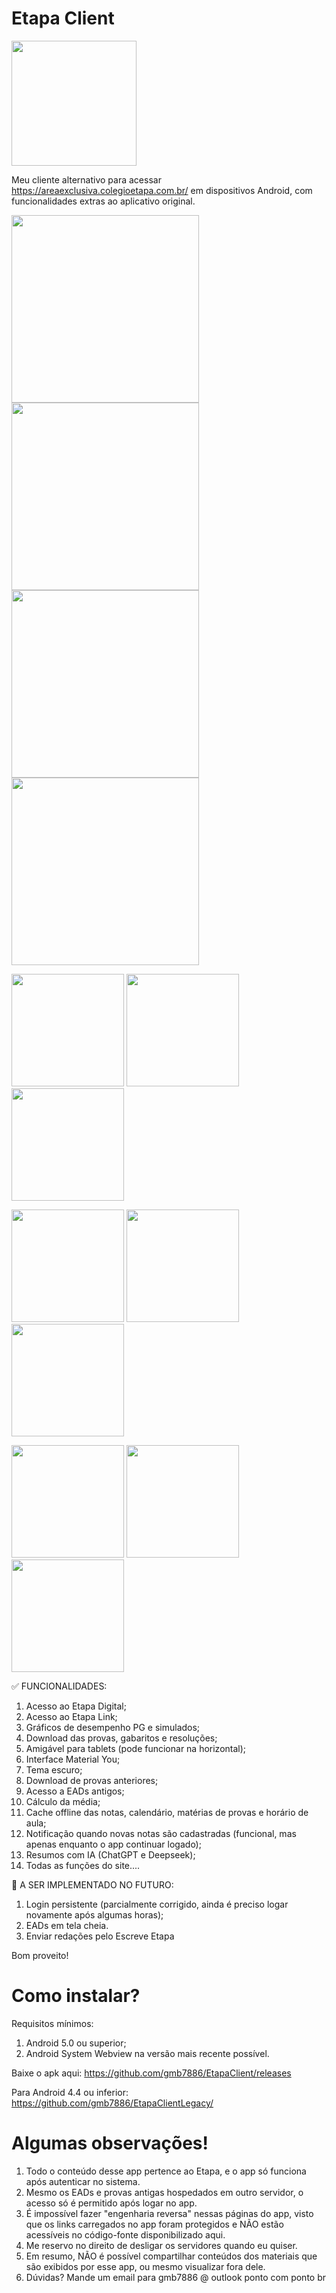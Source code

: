 # Etapa Client #

<img src="https://github.com/gmb7886/EtapaClient/blob/main/app/src/main/ic_launcher-playstore.png" width="200"/> 

Meu cliente alternativo para acessar https://areaexclusiva.colegioetapa.com.br/ em dispositivos Android, com funcionalidades extras ao aplicativo original.

<img src="https://github.com/gmb7886/EtapaClient/blob/main/app/imagens/tablet_1.png" width="300"/> <img src="https://github.com/gmb7886/EtapaClient/blob/main/app/imagens/tablet_2.png" width="300"/> 
<img src="https://github.com/gmb7886/EtapaClient/blob/main/app/imagens/tablet_3.png" width="300"/> <img src="https://github.com/gmb7886/EtapaClient/blob/main/app/imagens/tablet_4.png" width="300"/>

<img src="https://github.com/gmb7886/EtapaClient/blob/main/app/imagens/phone_1.jpg" width="180"/> <img src="https://github.com/gmb7886/EtapaClient/blob/main/app/imagens/phone_2.jpg" width="180"/> 
<img src="https://github.com/gmb7886/EtapaClient/blob/main/app/imagens/phone_3.jpg" width="180"/> 

<img src="https://github.com/gmb7886/EtapaClient/blob/main/app/imagens/phone_4.jpg" width="180"/> <img src="https://github.com/gmb7886/EtapaClient/blob/main/app/imagens/phone_5.jpg" width="180"/> <img src="https://github.com/gmb7886/EtapaClient/blob/main/app/imagens/phone_7.jpg" width="180"/> 

<img src="https://github.com/gmb7886/EtapaClient/blob/main/app/imagens/phone_8.jpg" width="180"/> <img src="https://github.com/gmb7886/EtapaClient/blob/main/app/imagens/phone_9.jpg" width="180"/> 
<img src="https://github.com/gmb7886/EtapaClient/blob/main/app/imagens/phone_10.jpg" width="180"/>

✅ FUNCIONALIDADES:
  1. Acesso ao Etapa Digital;
  2. Acesso ao Etapa Link;
  3. Gráficos de desempenho PG e simulados;
  4. Download das provas, gabaritos e resoluções;
  5. Amigável para tablets (pode funcionar na horizontal);
  6. Interface Material You;
  7. Tema escuro;
  8. Download de provas anteriores;
  9. Acesso a EADs antigos;
  10. Cálculo da média;
  11. Cache offline das notas, calendário, matérias de provas e horário de aula;
  12. Notificação quando novas notas são cadastradas (funcional, mas apenas enquanto o app continuar logado);
  13. Resumos com IA (ChatGPT e Deepseek);
  14. Todas as funções do site....

🚫 A SER IMPLEMENTADO NO FUTURO:
  1. Login persistente (parcialmente corrigido, ainda é preciso logar novamente após algumas horas);
  2. EADs em tela cheia.
  3. Enviar redações pelo Escreve Etapa

Bom proveito!

# Como instalar? #
Requisitos mínimos:
  1. Android 5.0 ou superior;
  2. Android System Webview na versão mais recente possível.

Baixe o apk aqui: https://github.com/gmb7886/EtapaClient/releases

Para Android 4.4 ou inferior: https://github.com/gmb7886/EtapaClientLegacy/


# Algumas observações! #

1. Todo o conteúdo desse app pertence ao Etapa, e o app só funciona após autenticar no sistema.
2. Mesmo os EADs e provas antigas hospedados em outro servidor, o acesso só é permitido após logar no app.
3. É impossível fazer "engenharia reversa" nessas páginas do app, visto que os links carregados no app foram protegidos e NÃO estão acessíveis no código-fonte disponibilizado aqui.
4. Me reservo no direito de desligar os servidores quando eu quiser.
5. Em resumo, NÃO é possível compartilhar conteúdos dos materiais que são exibidos por esse app, ou mesmo visualizar fora dele.
6. Dúvidas? Mande um email para gmb7886 @ outlook ponto com ponto br
